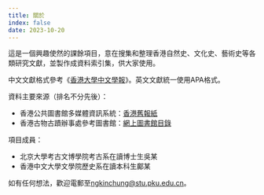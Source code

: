 ```yaml
---
title: 關於
index: false
date: 2023-10-20
---
```

這是一個興趣使然的課餘項目，意在搜集和整理香港自然史、文化史、藝術史等各類研究文獻，並製作成資料索引集，供大家使用。

中文文獻格式參考《[香港大學中文學報](https://www.hkujcs.hku.hk/style-sheet-chinese)》。英文文獻統一使用APA格式。

資料主要來源（排名不分先後）：
- 香港公共圖書館多媒體資訊系統：[香港舊報紙](https://mmis.hkpl.gov.hk/zh/old-hk-collection)
- 香港古物古蹟辦事處參考圖書館：[網上圖書館目錄](https://lms.amo.gov.hk/hk)

項目成員：
- 北京大學考古文博學院考古系在讀博士生吳某
- 香港中文大學文學院歷史系在讀本科生鄺某

如有任何想法，歡迎電郵至<ngkinchung@stu.pku.edu.cn>。